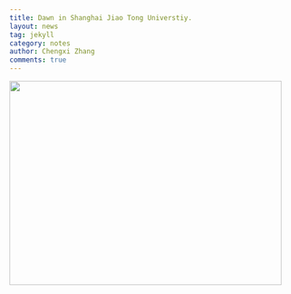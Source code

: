 ```yaml
---
title: Dawn in Shanghai Jiao Tong Universtiy.
layout: news
tag: jekyll
category: notes
author: Chengxi Zhang
comments: true
---
```


<!--
(师傅的雪人)

<img src="{{site.url}}/images/posts/2016-01-22-snowman.jpg " alt="" width="400" height="400" title="" align="" />

![mysnowman]({{site.url}}/images/posts/2016-01-22-snowman.JPG)
-->



<img src="{{site.url}}/images/posts/SJTUDawn.jpg " alt="" width="480" height="360" title="" align="" />